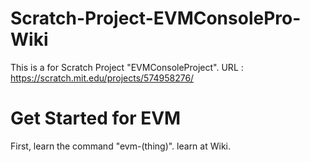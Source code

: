 # Scratch-Project-EVMConsolePro-Wiki
This is a for Scratch Project "EVMConsoleProject".
URL : https://scratch.mit.edu/projects/574958276/
# Get Started for EVM
First, learn the command "evm-(thing)".
learn at Wiki.
